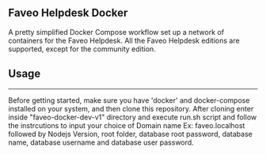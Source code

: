 ## Faveo Helpdesk Docker

A pretty simplified Docker Compose workflow set up a network of containers for the Faveo Helpdesk.
All the Faveo Helpdesk editions are supported, except for the community edition.

## Usage
___

Before getting started, make sure you have 'docker' and docker-compose installed on your system, and then clone this repository. After cloning enter inside "faveo-docker-dev-v1" directory and execute run.sh script and follow the instrcutions to input your choice of Domain name Ex: faveo.localhost followed by Nodejs Version, root folder, database root password, database name, database username and database user password.
